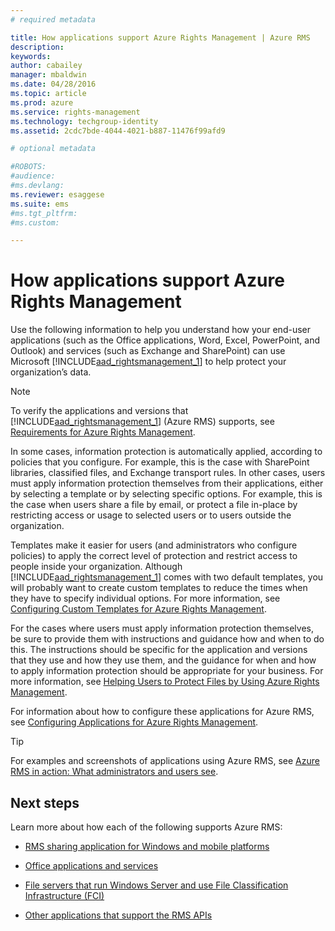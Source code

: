 ```yaml
---
# required metadata

title: How applications support Azure Rights Management | Azure RMS
description:
keywords:
author: cabailey
manager: mbaldwin
ms.date: 04/28/2016
ms.topic: article
ms.prod: azure
ms.service: rights-management
ms.technology: techgroup-identity
ms.assetid: 2cdc7bde-4044-4021-b887-11476f99afd9

# optional metadata

#ROBOTS:
#audience:
#ms.devlang:
ms.reviewer: esaggese
ms.suite: ems
#ms.tgt_pltfrm:
#ms.custom:

---
```


# How applications support Azure Rights Management
Use the following information to help you understand how your end-user applications (such as the Office applications, Word, Excel, PowerPoint, and Outlook) and services (such as Exchange and SharePoint) can use Microsoft [!INCLUDE[aad_rightsmanagement_1](../includes/aad_rightsmanagement_1_md.md)] to help protect your organization’s data. 
> [!NOTE]
> To verify the applications and versions that [!INCLUDE[aad_rightsmanagement_1](../includes/aad_rightsmanagement_1_md.md)] (Azure RMS) supports, see [Requirements for Azure Rights Management](requirements-for-azure-rights-management.md).

In some cases, information protection is automatically applied, according to policies that you configure. For example, this is the case with SharePoint libraries, classified files, and Exchange transport rules. In other cases, users must apply information protection themselves from their applications, either by selecting a template or by selecting specific options. For example, this is the case when users share a file by email, or protect a file in-place by restricting access or usage to selected users or to users outside the organization.

Templates make it easier for users (and administrators who configure policies) to apply the correct level of protection and restrict access to people inside your organization. Although [!INCLUDE[aad_rightsmanagement_1](../includes/aad_rightsmanagement_1_md.md)] comes with two default templates, you will probably want to create custom templates to reduce the times when they have to specify individual options. For more information, see [Configuring Custom Templates for Azure Rights Management](configuring-custom-templates-for-azure-rights-management.md).

For the cases where users must apply information protection themselves, be sure to provide them with instructions and guidance how and when to do this. The instructions should be specific for the application and versions that they use and how they use them, and the guidance for when and how to apply information protection should be appropriate for your business. For more information, see [Helping Users to Protect Files by Using Azure Rights Management](helping-users-to-protect-files-by-using-azure-rights-management.md).

For information about how to configure these applications for Azure RMS, see [Configuring Applications for Azure Rights Management](configuring-applications-for-azure-rights-management.md).

> [!TIP]
> For examples and screenshots of applications using Azure RMS, see [Azure RMS in action: What administrators and users see](what-do-admins-users-see.md).


## Next steps

Learn more about how each of the following supports Azure RMS:

-   [RMS sharing application for Windows and mobile platforms](sharing-application-for-windows-and-mobile-platforms.md)

-   [Office applications and services](rights-management-sharing-application-for-office.md)

-   [File servers that run Windows Server and use File Classification Infrastructure (FCI)](how-fileservers-support-azure-rights-management.md)

-   [Other applications that support the RMS APIs](other-apps-support-apis.md)

